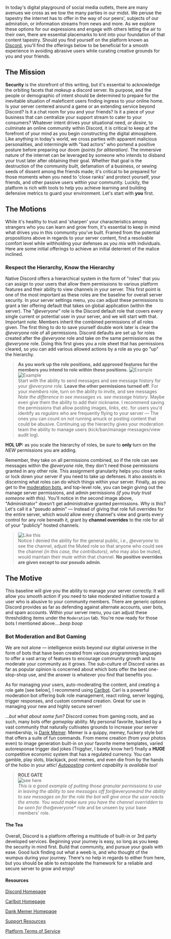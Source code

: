 In today's digital playground of social media outlets, there are many avenues we cross as we tow the many parties in our midst. We peruse the tapestry the internet has to offer in the way of our peers', subjects of our admiration, or information streams from news and more. As we explore these options for our expressions and engage with others letting the air to their own, there are essential placemarks to knit into your foundation of that content tapestry. Should you find yourself on the platform known as [Discord](https://discord.com), you'll find the offerings below to be beneficial for a smooth experience in avoiding abrasive users while curating creative grounds for you and your friends.

## The Mission

**Security** is the storefront of this writing, but it's essential to acknowledge the orbiting facets that *makeup* a discord server. Its purpose, and the people or demographic of intent should be determined to prepare for the inevitable situation of maleficent users finding ingress to your online home. Is your server centered around a game or an extending service beyond Discord? Is it a chat room for you and your friends? Is it a piece of your business that can centralize your support stream to cater to your consumers? Whatever intent drives your situational need, *or desire*, to culminate an online community within Discord, it is critical to keep at the forefront of your mind as you begin constructing the digital atmosphere. Like anything in today's world, we cross parties with apparent malicious personalities, and intermingle with "bad actors" who portend a positive posture before preparing our doom *(points for alliteration)*. The immersive nature of the internet can be leveraged by someone who intends to disband your trust later after obtaining their goal. Whether that goal is the destruction of the community built, defamation of a business, or sewing seeds of dissent among the friends made; it's critical to be prepared for those moments when you need to 'close ranks' and protect yourself, your friends, and other passive users within your community. Luckily, the platform is rich with tools to help you achieve learning and building defensive metrics to guard your environment. Let's start with **you** first.

## The Motions

While it's healthy to trust and 'sharpen' your characteristics among strangers who you can learn and grow from, it's essential to keep in mind what drives you in this community you've built. Framed from the potential propositions above in regards to your server content, find a resolvable comfort level while withholding your defenses as you mix with individuals. Here are some initial offerings to achieve an initial deterrent of the malice inclined.

### Respect the Hierarchy, Know the Hierarchy

Native Discord offers a hierarchical system in the form of "roles" that you can assign to your users that allow them permissions to various platform features and their ability to view channels in your server. This first point is one of the most important as these roles are the baseline for overall server security. In your server settings menu, you can adjust these permissions to grant a tier offering default that takes on global application (within the server). The "*@everyone*" role is the Discord default role that covers every single current or potential user in your server, and we will start with that.
Important note: Members inherit the combined permissions of all roles given.
The first thing to do to save yourself double work later is clear the *@everyone* role of all permissions. Discord defaults are set up for roles created after the *@everyone* role and take on the same permissions as the *@everyone* role. Doing this first gives you a role sheet that has permissions cleared, so you can add various allowed actions by a role as you go "up" the hierarchy.

> **As you work up the role positions, add approved features for the members you intend to role within these positions.**
![Example](https://kableko.s3-us-east-2.amazonaws.com/doits-cogniser-overlooked-tarkhan/Screen-Shot-2020-07-09-20-57-39.15.png)
![Example](https://kableko.s3-us-east-2.amazonaws.com/hematocrit-simulation-colliding-sanctifiers/Screen-Shot-2020-07-09-21-00-56.93.png)  
Start with the ability to send messages and see message history for your *@everyone* role. **Leave the other permissions turned off**. For your *members* role, turn on the ability to invite, and see messages *Note the difference in see messages vs. see message history*. Maybe even give them the ability to add their nickname. I recommend saving the permissions that allow posting images, links, etc. for users you'd identify as *regulars* who are frequently flying to your server — The ones you can count on not running amuck or posting content that could be abusive.
Continuing up the hierarchy gives your moderation team the ability to manage users (kick/ban/manage messages/view audit log).

**HOL UP:** as you scale the hierarchy of roles, be sure to __only__ turn on the *NEW* permissions you are adding.

Remember, they take on all permissions combined, so if the role can see messages within the *@everyone* role, they don't need those permissions granted in any other role. This assignment granularity helps you close ranks or lock down your server if you need to take up defenses. It also assists in discerning what roles can do which things within your server. Finally, as you get to the [moderation bots](bot-mod), and top-level role, you can begin giving out the manage server permissions, and admin permissions *(if you truly trust someone with this)*. You'll notice in the second image above, "Administrator" doesn't get administrative granted permissions. *Why is this?* Let's call it a "pseudo admin" — Instead of giving that role full overrides for the entire server, which would allow every channel's view and grants every control for any role beneath it, grant by **channel overrides** to the role for all of your "publicly" hosted channels.

> ![Like this](https://kableko.s3-us-east-2.amazonaws.com/ceratoblast-solenial-unparadoxically-larigot/CleanShot-2020-07-09-at-20.11.25.gif)  
Notice I denied the ability for the general public, i.e., *@everyone* to see the channel, adjust the Muted role so that anyone who could see the channel *(in this case, the contributors)*, who may also be muted, would maintain their mute within that channel. **No positive overrides are given except to our pseudo admin**.

## The Motive

This baseline will give you the ability to manage your server correctly. It will allow you smooth action if you need to take moderated initiative toward a user who is abusive to your community members. There are generic options Discord provides as far as defending against alternate accounts, user bots, and spam accounts. Within your server menu, you can adjust these thresholding items under the `Moderation` tab. You're now ready for those bots I mentioned above....*beep boop*

### Bot Moderation and Bot Gaming

We are not alone — intelligence exists beyond our digital universe in the form of bots that have been created from various programming languages to offer a vast array of features to encourage community growth and to moderate your community as it grows. The sub-culture of Discord varies as far as popular opinion is concerned about which bots offer the best one-stop-shop use, and the answer is whatever you find that benefits you.

As for managing your users, auto-moderating the content, and creating a role gate [see below], I recommend using [Carlbot](https://carl.gg). Carl is a powerful moderation bot offering bulk role management, react roling, server logging, trigger responses, and custom command creation. Great for use in managing your new and highly secure server!

*...but what about some fun?* Discord comes from gaming roots, and as such, many bots offer *gameplay* ability. My personal favorite, backed by a vast community that naturally cultivates grounds to increase your server membership, is [Dank Memer](https://dankmemer.lol/). Memer is a quippy, memey, fuckery style bot that offers a suite of fun commands. From meme creation (from your photos even) to image generation built-in on your favorite meme templates, varied autoresponse trigger dad jokes (Trigg*her*, I barely know her!) finally a **HUGE** competitive economic system that has a regulated currency. You can gamble, play slots, blackjack, post memes, and even die from by the hands of the hobo in your attic! *[Autoposting](https://dankmemer.lol/premium) content capability is available too!*

>**ROLE GATE**  
![see here](https://kableko.s3-us-east-2.amazonaws.com/lymphocystosis-apophysitis-earthbred-unhave/Screen-Shot-2020-07-09-21-26-09.67.png)  
*This is a good example of putting those granular permissions to use in leaving the ability to see messages off for*@everyone*and the ability to see messages on for the role the bot will give once the user reacts the emote. You would make sure you have the channel overridden to be seen for the*@everyone* role and be unseen by your base members' role.

#### The Tea

Overall, Discord is a platform offering a multitude of built-in or 3rd party developed services. Beginning your journey is easy, so long as you keep the security in mind first. Build that community, and pursue your goals with ease. Good luck finding out what a weeb is, and who thought of the wumpus during your journey. There's no help in regards to either from here, but you should be able to extrapolate the framework for a reliable and secure server to grow and enjoy!

#### Resources

[Discord Homepage](https://discord.com)

[Carlbot Homepage](https://carl.gg)

[Dank Memer Homepage](https://dankmemer.lol)

[Support Resources](https://support.discord.com/hc/en-us/articles/214836687-Role-Management-101)

[Platform Terms of Service](https://discord.com/terms)
